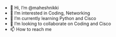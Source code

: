 - 👋 Hi, I’m @maheshnikki
- 👀 I’m interested in Coding, Networking
- 🌱 I’m currently learning Python and Cisco
- 💞️ I’m looking to collaborate on Coding and Cisco
- 📫 How to reach me 

<!---
maheshnikki/maheshnikki is a ✨ special ✨ repository because its `README.md` (this file) appears on your GitHub profile.
You can click the Preview link to take a look at your changes.
--->
